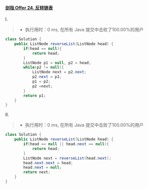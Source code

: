 #### [剑指 Offer 24. 反转链表](https://leetcode-cn.com/problems/fan-zhuan-lian-biao-lcof/)

Ⅰ.

> - 执行用时：0 ms, 在所有 Java 提交中击败了100.00%的用户

```java
class Solution {
    public ListNode reverseList(ListNode head) {
        if(head == null){
            return head;
        }
        ListNode p1 = null, p2 = head;
        while(p2 != null){
            ListNode next = p2.next;
            p2.next = p1;
            p1 = p2;
            p2 =next;
        }
        return p1;
    }
}
```

Ⅱ.

> - 执行用时：0 ms, 在所有 Java 提交中击败了100.00%的用户

```java
class Solution {
    public ListNode reverseList(ListNode head) {
        if(head == null || head.next == null){
            return head;
        }
        ListNode next = reverseList(head.next);
        head.next.next = head;
        head.next = null;
        return next;
    }
}
```

